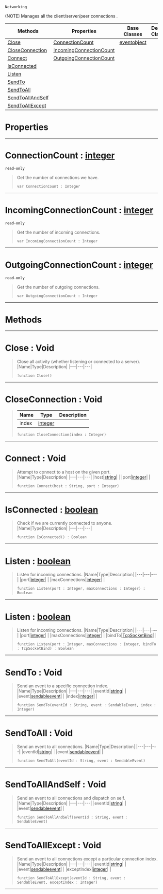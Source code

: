 `Networking`

(NOTE) Manages all the client/server/peer connections .

|Methods|Properties|Base Classes|Derived Classes|
|---|---|---|---|
|[ Close](https://github.com/PlasmaEngine/PlasmaDocs/tree/master/docs/C%2B%2B/code_reference/class_reference/tcpsocket.markdown#close-void)|[ ConnectionCount](https://github.com/PlasmaEngine/PlasmaDocs/tree/master/docs/C%2B%2B/code_reference/class_reference/tcpsocket.markdown#connectioncount-plasma-eng)|[eventobject](https://github.com/PlasmaEngine/PlasmaDocs/tree/master/docs/C%2B%2B/code_reference/class_reference/eventobject.markdown)| |
|[ CloseConnection](https://github.com/PlasmaEngine/PlasmaDocs/tree/master/docs/C%2B%2B/code_reference/class_reference/tcpsocket.markdown#closeconnection-void)|[ IncomingConnectionCount](https://github.com/PlasmaEngine/PlasmaDocs/tree/master/docs/C%2B%2B/code_reference/class_reference/tcpsocket.markdown#incomingconnectioncount)| | |
|[ Connect](https://github.com/PlasmaEngine/PlasmaDocs/tree/master/docs/C%2B%2B/code_reference/class_reference/tcpsocket.markdown#connect-void)|[ OutgoingConnectionCount](https://github.com/PlasmaEngine/PlasmaDocs/tree/master/docs/C%2B%2B/code_reference/class_reference/tcpsocket.markdown#outgoingconnectioncount)| | |
|[ IsConnected](https://github.com/PlasmaEngine/PlasmaDocs/tree/master/docs/C%2B%2B/code_reference/class_reference/tcpsocket.markdown#isconnected-plasma-engine)| | | |
|[ Listen](https://github.com/PlasmaEngine/PlasmaDocs/tree/master/docs/C%2B%2B/code_reference/class_reference/tcpsocket.markdown#listen-plasma-engine-docum)| | | |
|[ SendTo](https://github.com/PlasmaEngine/PlasmaDocs/tree/master/docs/C%2B%2B/code_reference/class_reference/tcpsocket.markdown#sendto-void)| | | |
|[ SendToAll](https://github.com/PlasmaEngine/PlasmaDocs/tree/master/docs/C%2B%2B/code_reference/class_reference/tcpsocket.markdown#sendtoall-void)| | | |
|[ SendToAllAndSelf](https://github.com/PlasmaEngine/PlasmaDocs/tree/master/docs/C%2B%2B/code_reference/class_reference/tcpsocket.markdown#sendtoallandself-void)| | | |
|[ SendToAllExcept](https://github.com/PlasmaEngine/PlasmaDocs/tree/master/docs/C%2B%2B/code_reference/class_reference/tcpsocket.markdown#sendtoallexcept-void)| | | |


 #  Properties


---  
 #  ConnectionCount : [integer](https://github.com/PlasmaEngine/PlasmaDocs/tree/master/docs/C%2B%2B/code_reference/lightning_base_types/integer.markdown)

 `read-only`

> Get the number of connections we have.
> ``` lang=cpp, name=Lightning
> var ConnectionCount : Integer


---  
 #  IncomingConnectionCount : [integer](https://github.com/PlasmaEngine/PlasmaDocs/tree/master/docs/C%2B%2B/code_reference/lightning_base_types/integer.markdown)

 `read-only`

> Get the number of incoming connections.
> ``` lang=cpp, name=Lightning
> var IncomingConnectionCount : Integer


---  
 #  OutgoingConnectionCount : [integer](https://github.com/PlasmaEngine/PlasmaDocs/tree/master/docs/C%2B%2B/code_reference/lightning_base_types/integer.markdown)

 `read-only`

> Get the number of outgoing connections.
> ``` lang=cpp, name=Lightning
> var OutgoingConnectionCount : Integer


---  
 #  Methods


---  
 #  Close : Void

> Close all activity (whether listening or connected to a server).
> |Name|Type|Description|
> |---|---|---|
> ``` lang=cpp, name=Lightning
> function Close()
> ``` 


---  
 #  CloseConnection : Void

> 
> |Name|Type|Description|
> |---|---|---|
> |index|[integer](https://github.com/PlasmaEngine/PlasmaDocs/tree/master/docs/C%2B%2B/code_reference/lightning_base_types/integer.markdown)| |
> ``` lang=cpp, name=Lightning
> function CloseConnection(index : Integer)
> ``` 


---  
 #  Connect : Void

> Attempt to connect to a host on the given port.
> |Name|Type|Description|
> |---|---|---|
> |host|[string](https://github.com/PlasmaEngine/PlasmaDocs/tree/master/docs/C%2B%2B/code_reference/lightning_base_types/string.markdown)| |
> |port|[integer](https://github.com/PlasmaEngine/PlasmaDocs/tree/master/docs/C%2B%2B/code_reference/lightning_base_types/integer.markdown)| |
> ``` lang=cpp, name=Lightning
> function Connect(host : String, port : Integer)
> ``` 


---  
 #  IsConnected : [boolean](https://github.com/PlasmaEngine/PlasmaDocs/tree/master/docs/C%2B%2B/code_reference/lightning_base_types/boolean.markdown)

> Check if we are currently connected to anyone.
> |Name|Type|Description|
> |---|---|---|
> ``` lang=cpp, name=Lightning
> function IsConnected() : Boolean
> ``` 


---  
 #  Listen : [boolean](https://github.com/PlasmaEngine/PlasmaDocs/tree/master/docs/C%2B%2B/code_reference/lightning_base_types/boolean.markdown)

> Listen for incoming connections.
> |Name|Type|Description|
> |---|---|---|
> |port|[integer](https://github.com/PlasmaEngine/PlasmaDocs/tree/master/docs/C%2B%2B/code_reference/lightning_base_types/integer.markdown)| |
> |maxConnections|[integer](https://github.com/PlasmaEngine/PlasmaDocs/tree/master/docs/C%2B%2B/code_reference/lightning_base_types/integer.markdown)| |
> ``` lang=cpp, name=Lightning
> function Listen(port : Integer, maxConnections : Integer) : Boolean
> ``` 


---  
 #  Listen : [boolean](https://github.com/PlasmaEngine/PlasmaDocs/tree/master/docs/C%2B%2B/code_reference/lightning_base_types/boolean.markdown)

> Listen for incoming connections.
> |Name|Type|Description|
> |---|---|---|
> |port|[integer](https://github.com/PlasmaEngine/PlasmaDocs/tree/master/docs/C%2B%2B/code_reference/lightning_base_types/integer.markdown)| |
> |maxConnections|[integer](https://github.com/PlasmaEngine/PlasmaDocs/tree/master/docs/C%2B%2B/code_reference/lightning_base_types/integer.markdown)| |
> |bindTo|[TcpSocketBind](https://github.com/PlasmaEngine/PlasmaDocs/tree/master/docs/C%2B%2B/code_reference/enum_reference.markdown#tcpsocketbind)| |
> ``` lang=cpp, name=Lightning
> function Listen(port : Integer, maxConnections : Integer, bindTo : TcpSocketBind) : Boolean
> ``` 


---  
 #  SendTo : Void

> Send an event to a specific connection index.
> |Name|Type|Description|
> |---|---|---|
> |eventId|[string](https://github.com/PlasmaEngine/PlasmaDocs/tree/master/docs/C%2B%2B/code_reference/lightning_base_types/string.markdown)| |
> |event|[sendableevent](https://github.com/PlasmaEngine/PlasmaDocs/tree/master/docs/C%2B%2B/code_reference/class_reference/sendableevent.markdown)| |
> |index|[integer](https://github.com/PlasmaEngine/PlasmaDocs/tree/master/docs/C%2B%2B/code_reference/lightning_base_types/integer.markdown)| |
> ``` lang=cpp, name=Lightning
> function SendTo(eventId : String, event : SendableEvent, index : Integer)
> ``` 


---  
 #  SendToAll : Void

> Send an event to all connections.
> |Name|Type|Description|
> |---|---|---|
> |eventId|[string](https://github.com/PlasmaEngine/PlasmaDocs/tree/master/docs/C%2B%2B/code_reference/lightning_base_types/string.markdown)| |
> |event|[sendableevent](https://github.com/PlasmaEngine/PlasmaDocs/tree/master/docs/C%2B%2B/code_reference/class_reference/sendableevent.markdown)| |
> ``` lang=cpp, name=Lightning
> function SendToAll(eventId : String, event : SendableEvent)
> ``` 


---  
 #  SendToAllAndSelf : Void

> Send an event to all connections and dispatch on self.
> |Name|Type|Description|
> |---|---|---|
> |eventId|[string](https://github.com/PlasmaEngine/PlasmaDocs/tree/master/docs/C%2B%2B/code_reference/lightning_base_types/string.markdown)| |
> |event|[sendableevent](https://github.com/PlasmaEngine/PlasmaDocs/tree/master/docs/C%2B%2B/code_reference/class_reference/sendableevent.markdown)| |
> ``` lang=cpp, name=Lightning
> function SendToAllAndSelf(eventId : String, event : SendableEvent)
> ``` 


---  
 #  SendToAllExcept : Void

> Send an event to all connections except a particular connection index.
> |Name|Type|Description|
> |---|---|---|
> |eventId|[string](https://github.com/PlasmaEngine/PlasmaDocs/tree/master/docs/C%2B%2B/code_reference/lightning_base_types/string.markdown)| |
> |event|[sendableevent](https://github.com/PlasmaEngine/PlasmaDocs/tree/master/docs/C%2B%2B/code_reference/class_reference/sendableevent.markdown)| |
> |exceptIndex|[integer](https://github.com/PlasmaEngine/PlasmaDocs/tree/master/docs/C%2B%2B/code_reference/lightning_base_types/integer.markdown)| |
> ``` lang=cpp, name=Lightning
> function SendToAllExcept(eventId : String, event : SendableEvent, exceptIndex : Integer)
> ``` 


---  
 

 